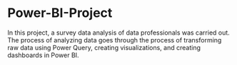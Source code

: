 # Power-BI-Project
In this project, a survey data analysis of data professionals was carried out. The process of analyzing data goes through the process of transforming raw data using Power Query, creating visualizations, and creating dashboards in Power BI.
